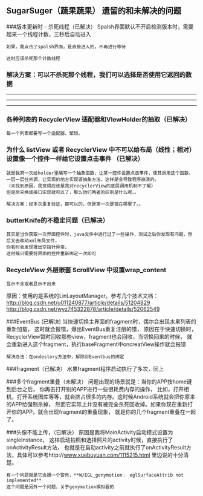 ## SugarSuger（蔬果蔬果） 遗留的和未解决的问题
###版本更新时 - 杀死线程（已解决）
	Spalsh界面默认不开启检测版本时，需要起来一个线程计数，三秒后自动进入
	
	如果，我点击了spalsh界面，是直接进入的，不再进行等待
	
	这时应该杀死那个计数线程

### 解决方案：可以不杀死那个线程，我们可以选择是否使用它返回的数据
----
----
----
### 各种列表的 RecyclerView 适配器和VIewHolder的抽取（已解决）
	每一个列表都要写一个适配器，繁琐。

### 为什么 listView 或者 RecyclerView 中不可以给布局（线性；相对）设置像一个控件一样给它设置点击事件 （已解决）
	就是我第一次给holder里编写一个抽象函数，让某一控件设置点击事件，使其调用这个函数，
	一层一层往外调，让实现的地方实现该抽象方法，这样是会导致程序崩溃的。
	（未找到原因，我觉得应该是我对recyclerView的底层调用机制不了解）
	但是后来换成接口实现就可以了，那么他们两者的区别是什么呢。。
	
	解决方案：经多次重复验证，都可以的，但是第一次是错在哪里了。。
	

### butterKnife的不稳定问题（已解决）
	其实是当你获取一次界面控件时，java文件中进行过了一些操作，测试之后你发现有问题，然后又去改动xml布局文件，
	你有时会发现报出空指针异常，
	这时候只需要将界面的控件重新绑定一次即可

### RecycleView 外层嵌套 ScrollView  中设置wrap_content
	显示不全或者显示不出来
原因：使用的是系统的LinLayoutManager。参考几个技术文档：
	http://blog.csdn.net/u011240877/article/details/51204829
	http://blog.csdn.net/wyz745322878/article/details/52062549

###EventBus (已解决)
	当快速切换主界面的fragment时，偶尔会出现水果列表的重新加载，
	这时就会报错，爆出EventBus重复注册的错，
原因在于快速切换时，RecyclerView暂时回收那些view，fragment也会回收，当切换回来的时候，
	就会重新进入这个fragment，执行baseFragment中oncreatView操作就会报错
	
	解决办法：在ondestory方法中，解除对Eventbus的绑定

###fragment（已解决）
	水果fragment程序启动执行了多次，同上

###多个fragment重叠（未解决）
	问题出现的场景就是：当你的APP按home键到后台之后，
	你再去打开别的APP进行一些很耗费内存的操作，
	比如，打开相机，打开系统图库等等，就会挤占很多的内存。这时候Android系统就会把你原来的APP给强制杀掉，
	然而它实际上并没有被完全杀死回收掉。如果你现在重新打开你的APP，就会出现fragment的重叠现象，
	就是你的几个fragment重叠在一起了。

###头像不能上传，（已解决）
	原因是我将MainActivity启动模式设置为singleInstance，
	这样启动拍照和选择照片的activity时候，直接执行了onActivityResult方法，
	也就是在启动activity之前就执行了onActivityResult方法，具体可以参考http://www.xuebuyuan.com/1115215.html
	里边说的十分清楚。
	
	有一个问题就是它会报一个警告，**W/EGL_genymotion﹕ eglSurfaceAttrib not implemented**
	这个问题是另外一个问题，关于genymotion模拟器的
